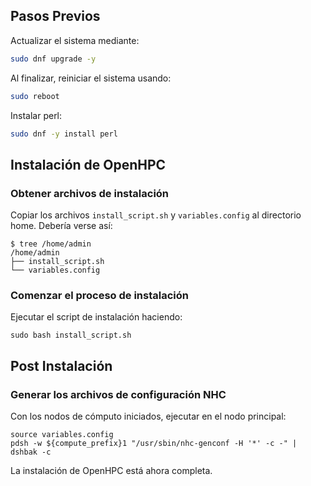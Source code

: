 ## Pasos Previos

Actualizar el sistema mediante:

```bash
sudo dnf upgrade -y
```

Al finalizar, reiniciar el sistema usando:

```bash
sudo reboot
```

Instalar perl:

```bash
sudo dnf -y install perl
```

## Instalación de OpenHPC

### Obtener archivos de instalación

Copiar los archivos `install_script.sh` y `variables.config` al directorio home. Debería verse así:

```shell
$ tree /home/admin
/home/admin
├── install_script.sh
└── variables.config
```

### Comenzar el proceso de instalación

Ejecutar el script de instalación haciendo:

```shell
sudo bash install_script.sh
```

## Post Instalación

### Generar los archivos de configuración NHC

Con los nodos de cómputo iniciados, ejecutar en el nodo principal:

```shell
source variables.config
pdsh -w ${compute_prefix}1 "/usr/sbin/nhc-genconf -H '*' -c -" | dshbak -c
```

La instalación de OpenHPC está ahora completa.
